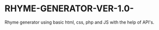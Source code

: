 # RHYME-GENERATOR-VER-1.0-
Rhyme generator using basic html, css, php and JS with the help of API's.
